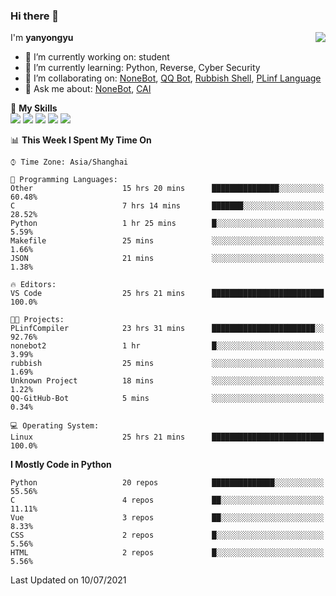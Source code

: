 ### Hi there 👋

<a href="#">
  <img align="right" src="https://github-readme-stats.vercel.app/api?username=yanyongyu&count_private=true&show_icons=true&bg_color=15,f2f7fd,E0EAFC" />
</a>

I'm **yanyongyu**

- 🔭 I’m currently working on: student
- 🌱 I’m currently learning: Python, Reverse, Cyber Security
- 👯 I’m collaborating on: [NoneBot](https://github.com/nonebot), [QQ Bot](https://github.com/Mrs4s/go-cqhttp), [Rubbish Shell](https://github.com/yanyongyu/rubbish), [PLinf Language](https://github.com/yanyongyu/PLinf)
- 💬 Ask me about: [NoneBot](https://github.com/nonebot), [CAI](https://github.com/cscs181/CAI)

🌟 **My Skills**  
![](https://img.shields.io/badge/-Python-3e74a2?style=flat-square&logo=Python&logoColor=fff)
![](https://img.shields.io/badge/-Vue-4fc08d?style=flat-square&logo=Vue.js&logoColor=fff)
![](https://img.shields.io/badge/-Node.js-339933?style=flat-square&logo=Node.js&logoColor=fff)
![](https://img.shields.io/badge/-Docker-2496ED?style=flat-square&logo=Docker&logoColor=fff)
![](https://img.shields.io/badge/-Linux-000000?style=flat-square&logo=Linux&logoColor=fff)

<!--START_SECTION:waka-->
📊 **This Week I Spent My Time On** 

```text
⌚︎ Time Zone: Asia/Shanghai

💬 Programming Languages: 
Other                    15 hrs 20 mins      ███████████████░░░░░░░░░░   60.48% 
C                        7 hrs 14 mins       ███████░░░░░░░░░░░░░░░░░░   28.52% 
Python                   1 hr 25 mins        █░░░░░░░░░░░░░░░░░░░░░░░░   5.59% 
Makefile                 25 mins             ░░░░░░░░░░░░░░░░░░░░░░░░░   1.66% 
JSON                     21 mins             ░░░░░░░░░░░░░░░░░░░░░░░░░   1.38%

🔥 Editors: 
VS Code                  25 hrs 21 mins      █████████████████████████   100.0%

🐱‍💻 Projects: 
PLinfCompiler            23 hrs 31 mins      ███████████████████████░░   92.76% 
nonebot2                 1 hr                █░░░░░░░░░░░░░░░░░░░░░░░░   3.99% 
rubbish                  25 mins             ░░░░░░░░░░░░░░░░░░░░░░░░░   1.69% 
Unknown Project          18 mins             ░░░░░░░░░░░░░░░░░░░░░░░░░   1.22% 
QQ-GitHub-Bot            5 mins              ░░░░░░░░░░░░░░░░░░░░░░░░░   0.34%

💻 Operating System: 
Linux                    25 hrs 21 mins      █████████████████████████   100.0%

```

**I Mostly Code in Python** 

```text
Python                   20 repos            ██████████████░░░░░░░░░░░   55.56% 
C                        4 repos             ██░░░░░░░░░░░░░░░░░░░░░░░   11.11% 
Vue                      3 repos             ██░░░░░░░░░░░░░░░░░░░░░░░   8.33% 
CSS                      2 repos             █░░░░░░░░░░░░░░░░░░░░░░░░   5.56% 
HTML                     2 repos             █░░░░░░░░░░░░░░░░░░░░░░░░   5.56%

```



 Last Updated on 10/07/2021
<!--END_SECTION:waka-->
